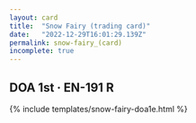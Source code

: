 ```yaml
---
layout: card
title:  "Snow Fairy (trading card)"
date:   "2022-12-29T16:01:29.139Z"
permalink: snow-fairy_(card)
incomplete: true
---
```


## DOA 1st &middot; EN-191 R

{% include templates/snow-fairy-doa1e.html %}
